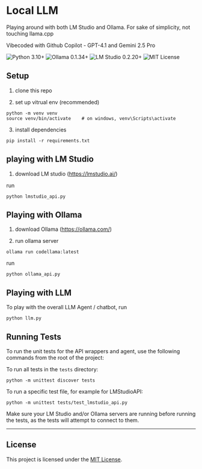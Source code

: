 # Local LLM

Playing around with both LM Studio and Ollama.
For sake of simplicity, not touching llama.cpp

Vibecoded with Github Copilot - GPT-4.1 and Gemini 2.5 Pro

<p align="left">
  <img src="https://img.shields.io/badge/Python-3.10%2B-blue?logo=python" alt="Python 3.10+">
  <img src="https://img.shields.io/badge/Ollama-0.1.34%2B-green?logo=data:image/svg+xml;base64,PHN2ZyBmaWxsPSIjMDAwMDAwIiBoZWlnaHQ9IjE2IiB2aWV3Qm94PSIwIDAgMjQgMjQiIHdpZHRoPSIxNiIgeG1zbnM9Imh0dHA6Ly93d3cudzMub3JnLzIwMDAvc3ZnIj48Y2lyY2xlIGN4PSIxMiIgY3k9IjEyIiByPSIxMiIgZmlsbD0iIzAwZDY2ZiIvPjwvc3ZnPg==" alt="Ollama 0.1.34+">
  <img src="https://img.shields.io/badge/LM%20Studio-0.2.20%2B-purple" alt="LM Studio 0.2.20+">
  <img src="https://img.shields.io/badge/License-MIT-yellow.svg" alt="MIT License">
</p>

## Setup

1. clone this repo

2. set up vitrual env (recommended)

```
python -m venv venv
source venv/bin/activate    # on windows, venv\Scripts\activate
```

3. install dependencies

```
pip install -r requirements.txt
```

## playing with LM Studio

1. download LM studio (https://lmstudio.ai/)

run
```
python lmstudio_api.py
```

## Playing with Ollama

1. download Ollama (https://ollama.com/)

2. run ollama server

```
ollama run codellama:latest
```

run
```
python ollama_api.py
```

## Playing with LLM

To play with the overall LLM Agent / chatbot, run

```
python llm.py
```

## Running Tests

To run the unit tests for the API wrappers and agent, use the following commands from the root of the project:

To run all tests in the `tests` directory:
```
python -m unittest discover tests
```

To run a specific test file, for example for LMStudioAPI:
```
python -m unittest tests/test_lmstudio_api.py
```

Make sure your LM Studio and/or Ollama servers are running before running the tests, as the tests will attempt to connect to them.

---

## License

This project is licensed under the [MIT License](LICENSE).
